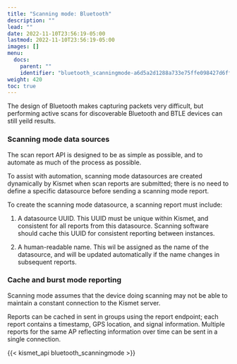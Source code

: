 ```yaml
---
title: "Scanning mode: Bluetooth"
description: ""
lead: ""
date: 2022-11-10T23:56:19-05:00
lastmod: 2022-11-10T23:56:19-05:00
images: []
menu:
  docs:
    parent: ""
    identifier: "bluetooth_scanningmode-a6d5a2d1288a733e75ffe098427d6ff2"
weight: 420
toc: true
---
```


The design of Bluetooth makes capturing packets very difficult, but performing active 
scans for discoverable Bluetooth and BTLE devices can still yeild results. 

### Scanning mode data sources 

The scan report API is designed to be as simple as possible, and to automate as 
much of the process as possible.

To assist with automation, scanning mode datasources are created dynamically by 
Kismet when scan reports are submitted; there is no need to define a specific 
datasource before sending a scanning mode report.  

To create the scanning mode datasource, a scanning report must include: 

1. A datasource UUID.  This UUID must be unique within Kismet, and consistent for 
all reports from this datasource.  Scanning software should cache this UUID for 
consistent reporting between instances. 

2. A human-readable name.  This wil be assigned as the name of the datasource, 
and will be updated automatically if the name changes in subsequent reports. 

### Cache and burst mode reporting 

Scanning mode assumes that the device doing scanning may not be able to maintain a 
constant connection to the Kismet server. 

Reports can be cached in sent in groups using the report endpoint;  each report 
contains a timestamp, GPS location, and signal information.  Multiple reports for 
the same AP reflecting information over time can be sent in a single connection.

{{< kismet_api bluetooth_scanningmode >}}
